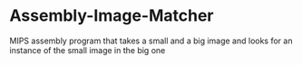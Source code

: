 # Assembly-Image-Matcher
MIPS assembly program that takes a small and a big image and looks for an instance of the small image in the big one
